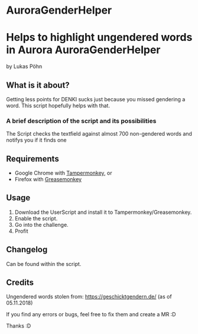 # AuroraGenderHelper
Helps to highlight ungendered words in Aurora
AuroraGenderHelper
===========================
by Lukas Pöhn


## What is it about?

Getting less points for DENKI sucks just because you missed gendering a word. This script hopefully helps with that.

### A brief description of the script and its possibilities

The Script checks the textfield against almost 700 non-gendered words and notifys you if it finds one

## Requirements

* Google Chrome with [Tampermonkey](https://chrome.google.com/webstore/detail/tampermonkey/dhdgffkkebhmkfjojejmpbldmpobfkfo "Tampermonkey"), or
* Firefox with [Greasemonkey](https://addons.mozilla.org/de/firefox/addon/greasemonkey "Greasemonkey")


## Usage

1. Download the UserScript and install it to Tampermonkey/Greasemonkey.
1. Enable the script.
1. Go into the challenge.
1. Profit


## Changelog

Can be found within the script.


## Credits

Ungendered words stolen from: https://geschicktgendern.de/ (as of 05.11.2018)

If you find any errors or bugs, feel free to fix them and create a MR :D

Thanks :D